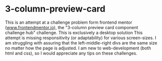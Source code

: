 # 3-column-preview-card
This is an attempt at a challenge problem form frontend mentor (www.frontendmentor.io), the "3-column preview card component challenge hub" challenge. This is exclusively a desktop solution
This attempt is missing responsitivity (or adaptability) for various screen-sizes. I am struggling with assuring that the left-middle-right divs are the same size no matter how the page is adjusted.
I am new to web-development (both html and css), so I would appreciate any tips on these challenges.
